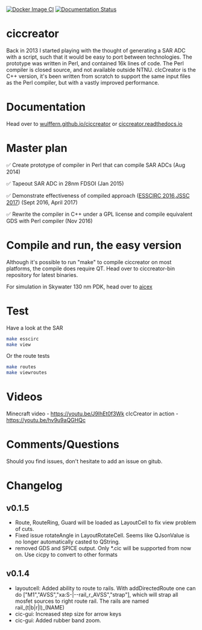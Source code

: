 

[![Docker Image CI](https://github.com/wulffern/ciccreator/actions/workflows/docker-image.yml/badge.svg?branch=master)](https://github.com/wulffern/ciccreator/actions/workflows/docker-image.yml)
[![Documentation Status](https://github.com/wulffern/ciccreator/actions/workflows/documentation.yaml/badge.svg?branch=master)](https://github.com/wulffern/ciccreator/actions/workflows/documentation.yaml)
      
# ciccreator
Back in 2013 I started playing with the thought of generating a SAR ADC with a
script, such that it would be easy to port between technologies. The prototype
was written in Perl, and contained 16k lines of code. The Perl compiler is
closed source, and not available outside NTNU. cIcCreator is the C++ version,
it's been written from scratch to support the same input files as the Perl
compiler, but with a vastly improved performance.

# Documentation

Head over to
[wulffern.github.io/ciccreator](http://wulffern.github.io/ciccreator/index.html)
or [ciccreator.readthedocs.io](https://ciccreator.readthedocs.io/en/latest/index.html)

# Master plan
:white_check_mark: Create prototype of compiler in Perl that can compile SAR ADCs (Aug 2014) 

:white_check_mark: Tapeout SAR ADC in 28nm FDSOI (Jan 2015)

:white_check_mark: Demonstrate effectiveness of compiled approach ([ESSCIRC 2016](http://ieeexplore.ieee.org/document/7598271/),[JSSC 2017](http://ieeexplore.ieee.org/document/7906479/)) (Sept 2016, April 2017)

:white_check_mark: Rewrite the compiler in C++ under a GPL license and compile equivalent GDS with Perl compiler (Nov 2016)

# Compile and run, the easy version

Although it's possible to run "make" to compile ciccreator on most platforms,
the compile does require QT. Head over to ciccreator-bin repository for latest binaries.

For simulation in Skywater 130 nm PDK, head over to [aicex](https://github.com/wulffern/aicex)

# Test 
Have a look at the SAR 

``` bash
make esscirc 
make view 
```

Or the route tests

``` bash
make routes
make viewroutes
```


# Videos

Minecraft video - https://youtu.be/J9lhEt0f3Wk 
cIcCreator in action - https://youtu.be/hv9u9aQGHQc


# Comments/Questions
Should you find issues, don't hesitate to add an issue on gitub. 





# Changelog

## v0.1.5
* Route, RouteRing, Guard will be loaded as LayoutCell to fix view problem of cuts.
* Fixed issue rotateAngle in LayoutRotateCell. Seems like QJsonValue is no
  longer automatically casted to QString.
* removed GDS and SPICE output. Only *.cic will be supported from now on. Use
  cicpy to convert to other formats
  
## v0.1.4
* layoutcell: Added ability to route to rails.
With addDirectedRoute one can do ["M1","AVSS","xa:S-|--rail_r_AVSS","strap"], which will strap all mosfet sources to right route rail.
The rails are named rail_(t|b|r|l)_(NAME)
* cic-gui: Increased step size for arrow keys
* cic-gui: Added rubber band zoom.
